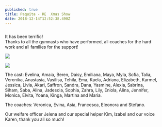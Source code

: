 ```yaml
---
published: true
title: Paquita - RE  Xmas Show
date: 2018-12-14T12:52:38.490Z
---
```

![]()

It has been terrific!\
Thanks to all the gymnasts who have performed, all coaches for the hard work and all families for the support!

![](/assets/img-20181208-wa0018.jpg)

![](/assets/img_20181214_214522_390.jpg)

The cast: Evelina, Amaia, Beren, Daisy, Emiliana, Maya, Myla, Sofia, Talia, Veronika, Anastasia, Vasilisa, Tehila, Ema, Kaela, Adriana, Elizabeth, Karmel, Jessica, Livia, Akari, Saffron, Sandra, Dana, Yasmine, Alexia, Sabrina, Siham, Saba, Alina, Jadesola, Sophia, Zahra, Lily, Eniola, Alina, Jennifer, Monica, Elvita, Yoana, Kinga, Martina and Maria.

The coaches: Veronica, Evina, Asia, Francesca, Eleonora and Stefano.

Our welfare officer Jelena and our special helper Kim, Izabel and our voice Karen, thank you all so much!
